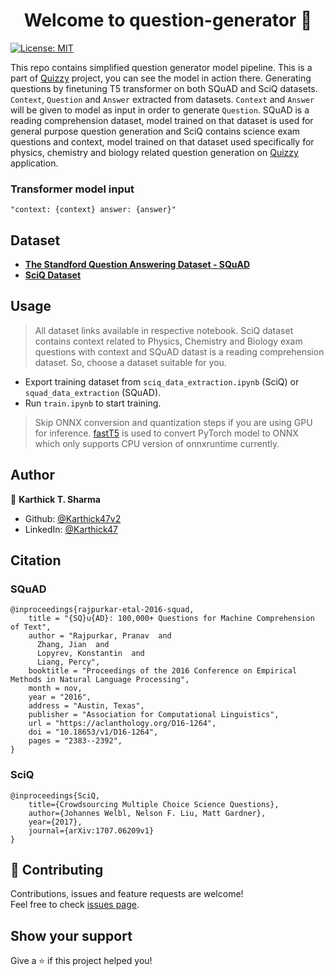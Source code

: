 <h1 align="center">Welcome to question-generator 👋</h1>
<p>
  <a href="#" target="_blank">
    <img alt="License: MIT" src="https://img.shields.io/badge/License-MIT-yellow.svg" />
  </a>
</p>

This repo contains simplified question generator model pipeline. This is a part of [Quizzy](https://github.com/Karthick47v2/quizzzy/tree/main) project, you can see the model in action there. Generating questions by finetuning T5 transformer on both SQuAD and SciQ datasets. `Context`, `Question` and `Answer` extracted from datasets. `Context` and `Answer` will be given to model as input in order to generate `Question`. SQuAD is a reading comprehension dataset, model trained on that dataset is used for general purpose question generation and SciQ contains science exam questions and context, model trained on that dataset used specifically for physics, chemistry and biology related question generation on [Quizzy](https://github.com/Karthick47v2/quizzzy/tree/main) application.

### Transformer model input

```
"context: {context} answer: {answer}"
```

## Dataset

- **[The Standford Question Answering Dataset - SQuAD](https://rajpurkar.github.io/SQuAD-explorer/)**
- **[SciQ Dataset](https://allenai.org/data/sciq)**

## Usage

> All dataset links available in respective notebook. SciQ dataset contains context related to Physics, Chemistry and Biology exam questions with context and SQuAD datast is a reading comprehension dataset. So, choose a dataset suitable for you.

- Export training dataset from `sciq_data_extraction.ipynb` (SciQ) or `squad_data_extraction` (SQuAD).
- Run `train.ipynb` to start training.

> Skip ONNX conversion and quantization steps if you are using GPU for inference. [fastT5](https://github.com/Ki6an/fastT5) is used to convert PyTorch model to ONNX which only supports CPU version of onnxruntime currently.

## Author

👤 **Karthick T. Sharma**

- Github: [@Karthick47v2](https://github.com/Karthick47v2)
- LinkedIn: [@Karthick47](https://linkedin.com/in/Karthick47)

## Citation

### SQuAD

```
@inproceedings{rajpurkar-etal-2016-squad,
    title = "{SQ}u{AD}: 100,000+ Questions for Machine Comprehension of Text",
    author = "Rajpurkar, Pranav  and
      Zhang, Jian  and
      Lopyrev, Konstantin  and
      Liang, Percy",
    booktitle = "Proceedings of the 2016 Conference on Empirical Methods in Natural Language Processing",
    month = nov,
    year = "2016",
    address = "Austin, Texas",
    publisher = "Association for Computational Linguistics",
    url = "https://aclanthology.org/D16-1264",
    doi = "10.18653/v1/D16-1264",
    pages = "2383--2392",
}
```

### SciQ

```
@inproceedings{SciQ,
    title={Crowdsourcing Multiple Choice Science Questions},
    author={Johannes Welbl, Nelson F. Liu, Matt Gardner},
    year={2017},
    journal={arXiv:1707.06209v1}
}
```

## 🤝 Contributing

Contributions, issues and feature requests are welcome!<br />Feel free to check [issues page](https://github.com/Karthick47v2/question-generator/issues).

## Show your support

Give a ⭐️ if this project helped you!
